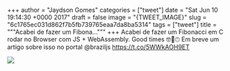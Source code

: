 
+++
author = "Jaydson Gomes"
categories = ["tweet"]
date = "Sat Jun 10 19:14:30 +0000 2017"
draft = false
image = "{TWEET_IMAGE}"
slug = "6c1765ec031d862f7b5fb739765eaa7da8ba5314"
tags = ["tweet"]
title = """Acabei de fazer um Fibona..."""
+++
Acabei de fazer um Fibonacci em C rodar no Browser com JS + WebAssembly. Good times 🤓💪🙃 Em breve um artigo sobre isso no portal @braziljs https://t.co/5WWkAOH9ET

![](/images/tweet-media/873619397776220160-DB-3dGOXkAAsRbE.jpg)